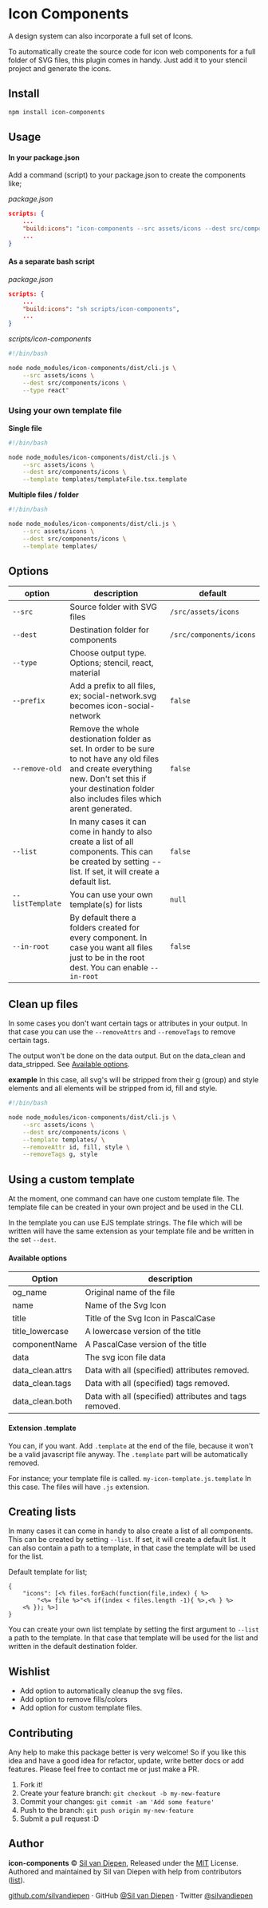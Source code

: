 # Icon Components

A design system can also incorporate a full set of Icons.

To automatically create the source code for icon web components for a full folder of SVG files, this plugin comes in handy. Just add it to your stencil project and generate the icons.

## Install

```bash
npm install icon-components
```

## Usage

#### In your package.json

Add a command (script) to your package.json to create the components like;

_package.json_

```json
scripts: {
    ...
    "build:icons": "icon-components --src assets/icons --dest src/components/icons --template react",
    ...
}
```

#### As a separate bash script

_package.json_

```json
scripts: {
    ...
    "build:icons": "sh scripts/icon-components",
    ...
}
```

_scripts/icon-components_

```bash
#!/bin/bash

node node_modules/icon-components/dist/cli.js \
    --src assets/icons \
    --dest src/components/icons \
    --type react"
```

### Using your own template file

**Single file**

```bash
#!/bin/bash

node node_modules/icon-components/dist/cli.js \
    --src assets/icons \
    --dest src/components/icons \
    --template templates/templateFile.tsx.template
```

**Multiple files / folder**

```bash
#!/bin/bash

node node_modules/icon-components/dist/cli.js \
    --src assets/icons \
    --dest src/components/icons \
    --template templates/
```

## Options

| option           | description                                                                                                                                                                                                | default                 |
| ---------------- | ---------------------------------------------------------------------------------------------------------------------------------------------------------------------------------------------------------- | ----------------------- |
| `--src`          | Source folder with SVG files                                                                                                                                                                               | `/src/assets/icons`     |
| `--dest`         | Destination folder for components                                                                                                                                                                          | `/src/components/icons` |
| `--type`         | Choose output type. Options; stencil, react, material                                                                                                                                                      |                         |  | `--template` | Path to a template file or folder to be used as templates |  |
| `--prefix`       | Add a prefix to all files, ex; social-network.svg becomes icon-social-network                                                                                                                              | `false`                 |
| `--remove-old`   | Remove the whole destionation folder as set. In order to be sure to not have any old files and create everything new. Don't set this if your destination folder also includes files which arent generated. | `false`                 |
| `--list`         | In many cases it can come in handy to also create a list of all components. This can be created by setting --list. If set, it will create a default list.                                                  | `false`                 |
| `--listTemplate` | You can use your own template(s) for lists                                                                                                                                                                 | `null`                  |
| `--in-root`      | By default there a folders created for every component. In case you want all files just to be in the root dest. You can enable `--in-root`                                                                 | `false`                 |

## Clean up files

In some cases you don't want certain tags or attributes in your output. In that case you can use the `--removeAttrs` and `--removeTags` to remove certain tags.

The output won't be done on the data output. But on the data_clean and data_stripped. See [Available options](#available-options).

**example**
In this case, all svg's will be stripped from their g (group) and style elements and all elements will be stripped from id, fill and style.

```bash
#!/bin/bash

node node_modules/icon-components/dist/cli.js \
    --src assets/icons \
    --dest src/components/icons \
    --template templates/ \
    --removeAttr id, fill, style \
    --removeTags g, style
```

## Using a custom template

At the moment, one command can have one custom template file. The template file can be created in your own project and be used in the CLI.

In the template you can use EJS template strings. The file which will be written will have the same extension as your template file and be written in the set `--dest`.

#### Available options

| Option           | description                                            |
| ---------------- | ------------------------------------------------------ |
| og_name          | Original name of the file                              |
| name             | Name of the Svg Icon                                   |
| title            | Title of the Svg Icon in PascalCase                    |
| title_lowercase  | A lowercase version of the title                       |
| componentName    | A PascalCase version of the title                      |
| data             | The svg icon file data                                 |
| data_clean.attrs | Data with all (specified) attributes removed.          |
| data_clean.tags  | Data with all (specified) tags removed.                |
| data_clean.both  | Data with all (specified) attributes and tags removed. |

#### Extension .template

You can, if you want. Add `.template` at the end of the file, because it won't be a valid javascript file anyway. The `.template` part will be automatically removed.

For instance; your template file is called. `my-icon-template.js.template` In this case. The files will have `.js` extension.

## Creating lists

In many cases it can come in handy to also create a list of all components. This can be created by setting `--list`. If set, it will create a default list. It can also contain a path to a template, in that case the template will be used for the list.

Default template for list;

```ejs
{
    "icons": [<% files.forEach(function(file,index) { %>
        "<%= file %>"<% if(index < files.length -1){ %>,<% } %>
    <% }); %>]
}
```

You can create your own list template by setting the first argument to `--list` a path to the template. In that case that template will be used for the list and written in the default destination folder.

## Wishlist

- Add option to automatically cleanup the svg files.
- Add option to remove fills/colors
- Add option for custom template files.

## Contributing

Any help to make this package better is very welcome! So if you like this idea and have a good idea for refactor, update, write better docs or add features. Please feel free to contact me or just make a PR.

1. Fork it!
2. Create your feature branch: `git checkout -b my-new-feature`
3. Commit your changes: `git commit -am 'Add some feature'`
4. Push to the branch: `git push origin my-new-feature`
5. Submit a pull request :D

## Author

**icon-components** © [Sil van Diepen](https://github.com/silvandiepen), Released under the [MIT](./LICENSE) License.<br>
Authored and maintained by Sil van Diepen with help from contributors ([list](https://github.com/silvandiepen/icon-components/contributors)).

[github.com/silvandiepen](https://github.com/silvandiepen) · GitHub [@Sil van Diepen](https://github.com/silvandiepen) · Twitter [@silvandiepen](https://twitter.com/silvandiepen)

